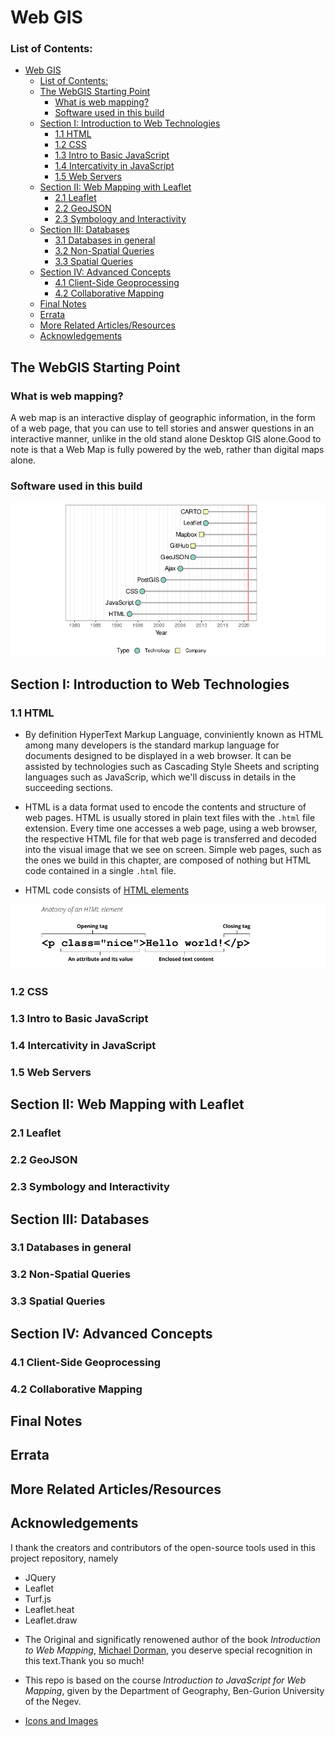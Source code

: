 # Web GIS
### List of Contents:
- [Web GIS](#web-gis)
    - [List of Contents:](#list-of-contents)
  - [The WebGIS Starting Point](#the-webgis-starting-point)
    - [What is web mapping?](#what-is-web-mapping)
    - [Software used in this build](#software-used-in-this-build)
  - [Section I: Introduction to Web Technologies](#section-i-introduction-to-web-technologies)
    - [1.1 HTML](#11-html)
    - [1.2 CSS](#12-css)
    - [1.3 Intro to Basic JavaScript](#13-intro-to-basic-javascript)
    - [1.4 Intercativity in JavaScript](#14-intercativity-in-javascript)
    - [1.5 Web Servers](#15-web-servers)
  - [Section II: Web Mapping with Leaflet](#section-ii-web-mapping-with-leaflet)
    - [2.1 Leaflet](#21-leaflet)
    - [2.2 GeoJSON](#22-geojson)
    - [2.3 Symbology and Interactivity](#23-symbology-and-interactivity)
  - [Section III: Databases](#section-iii-databases)
    - [3.1 Databases in general](#31-databases-in-general)
    - [3.2 Non-Spatial Queries](#32-non-spatial-queries)
    - [3.3 Spatial Queries](#33-spatial-queries)
  - [Section IV: Advanced Concepts](#section-iv-advanced-concepts)
    - [4.1 Client-Side Geoprocessing](#41-client-side-geoprocessing)
    - [4.2 Collaborative Mapping](#42-collaborative-mapping)
  - [Final Notes](#final-notes)
  - [Errata](#errata)
  - [More Related Articles/Resources](#more-related-articlesresources)
  - [Acknowledgements](#acknowledgements)


## The WebGIS Starting Point
### What is web mapping?
A web map is an interactive display of geographic information, in the form of a web page, that you can use to tell stories and answer questions in an interactive manner, unlike in the old stand alone Desktop GIS alone.Good to note is that a Web Map is fully powered by the web, rather than digital maps alone.
  ### Software used in this build
  <img src = "https://github.com/OkomoJacob/webGIS/blob/main/3.assets/softwares.png">

## Section I: Introduction to Web Technologies
### 1.1 HTML
- By definition HyperText Markup Language, conviniently known as HTML among many developers is the standard markup language for documents designed to be displayed in a web browser. It can be assisted by technologies such as Cascading Style Sheets and scripting languages such as JavaScrip, which we'll discuss in details in the succeeding sections.
- HTML is a data format used to encode the contents and structure of web pages. HTML is usually stored in plain text files with the `.html` file extension. Every time one accesses a web page, using a web browser, the respective HTML file for that web page is transferred and decoded into the visual image that we see on screen.
Simple web pages, such as the ones we build in this chapter, are composed of nothing but HTML code contained in a single `.html` file. 

- HTML code consists of [HTML elements](https://developer.mozilla.org/en-US/docs/Web/HTML/Element)
<img src = "https://github.com/OkomoJacob/webGIS/blob/main/3.assets/htmlElement.png">

### 1.2 CSS

### 1.3 Intro to Basic JavaScript
### 1.4 Intercativity in JavaScript
### 1.5 Web Servers 

## Section II: Web Mapping with Leaflet
### 2.1 Leaflet
### 2.2 GeoJSON
### 2.3 Symbology and Interactivity
  
## Section III: Databases
### 3.1 Databases in general
### 3.2 Non-Spatial Queries
### 3.3 Spatial Queries

## Section IV: Advanced Concepts
### 4.1 Client-Side Geoprocessing
### 4.2 Collaborative Mapping


## Final Notes

## Errata

## More Related Articles/Resources


## Acknowledgements
I thank the creators and contributors of the open-source tools used in this project repository, namely  <br> 
  * JQuery <br>
  * Leaflet <br>
  * Turf.js <br>
  * Leaflet.heat <br>
  * Leaflet.draw <br>

- The Original and significatly renowened author of the book _Introduction to Web Mapping_, [Michael Dorman](link), you deserve special recognition in this text.Thank you so much!

- This repo is based on the course _Introduction to JavaScript for Web Mapping_, given by the Department of Geography, Ben-Gurion University of the Negev.

- [Icons and Images](https://www.flaticon.com/)
